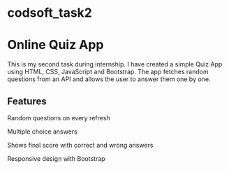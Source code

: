 # codsoft_task2
# Online Quiz App

This is my second task during internship.
I have created a simple Quiz App using HTML, CSS, JavaScript and Bootstrap.
The app fetches random questions from an API and allows the user to answer them one by one.

## Features

Random questions on every refresh

Multiple choice answers

Shows final score with correct and wrong answers

Responsive design with Bootstrap
